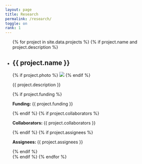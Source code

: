 ```yaml
---
layout: page
title: Research
permalink: /research/
toggle: on
rank: 1
---
```


<div class="lab-wrapper">
    <ul class="lab-list">
    {% for project in site.data.projects %}
    {% if project.name and project.description %}
        <li>
            <h2>{{ project.name }}</h2>
            {% if project.photo %}
                <img class="float-right projects-photo" src="{{ project.photo | prepend: site.images_dir | prepend: site.baseurl }}">
            {% endif %}
            <p>{{ project.description }}</p>
            {% if project.funding %}
                <p><b>Funding: </b>{{ project.funding }}</p>
            {% endif %}
            {% if project.collaborators %}
                <p><b>Collaborators: </b>{{ project.collaborators }}</p>
            {% endif %}
            {% if project.assignees %}
                <p><b>Assignees: </b>{{ project.assignees }}</p>
            {% endif %}
        </li>
    {% endif %}
    {% endfor %}
    </ul>
</div>
